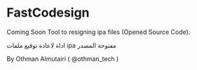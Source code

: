 # FastCodesign
Coming Soon
Tool to resigning ipa files (Opened Source Code).

اداة لاعادة توقيع ملفات ipa 
مفتوحة المصدر

By Othman Almutairi ( @othman_tech )
